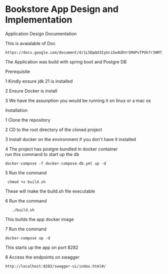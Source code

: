 # Bookstore App Design and Implementation 

Application Design Documentation 

This is avaialable of Doc 

    https://docs.google.com/document/d/1L5DpQd3IyUciSw4UDVrSM4PvTPOh7r30M7_cKiz4IuU/edit

    

The Application was build with spring boot and Postgre DB


Prerequisite

1 Kindly ensure jdk 21 is installed

2 Ensure Docker is install

3 We have the assunption you would be running it on linux or a mac ox


Installation 


1 Clone the repository 

2 CD to the root directory of the cloned project

3 Install docker on the environment if you don't have it installed 

4 The project has postgre bundled in docker container  
  run this command to start up the  db  
  
    docker-compose -f docker-compose-db.yml up -d
    

5 Run the command 

     chmod +x build.sh  
     
 These will make the build.sh file executable 

6 Run the command

       ./build.sh 
       
  This builds the app docker image

7 Run  the command

    docker-compose up -d 
   
This starts up the app on port 8282
  
8 Access the endpoints on swagger 

    http://localhost:8282/swagger-ui/index.html#/
  




